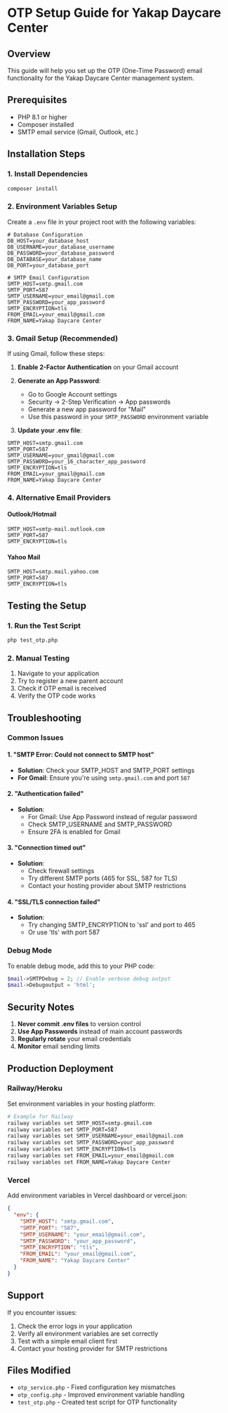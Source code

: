 # OTP Setup Guide for Yakap Daycare Center

## Overview
This guide will help you set up the OTP (One-Time Password) email functionality for the Yakap Daycare Center management system.

## Prerequisites
- PHP 8.1 or higher
- Composer installed
- SMTP email service (Gmail, Outlook, etc.)

## Installation Steps

### 1. Install Dependencies
```bash
composer install
```

### 2. Environment Variables Setup

Create a `.env` file in your project root with the following variables:

```env
# Database Configuration
DB_HOST=your_database_host
DB_USERNAME=your_database_username
DB_PASSWORD=your_database_password
DB_DATABASE=your_database_name
DB_PORT=your_database_port

# SMTP Email Configuration
SMTP_HOST=smtp.gmail.com
SMTP_PORT=587
SMTP_USERNAME=your_email@gmail.com
SMTP_PASSWORD=your_app_password
SMTP_ENCRYPTION=tls
FROM_EMAIL=your_email@gmail.com
FROM_NAME=Yakap Daycare Center
```

### 3. Gmail Setup (Recommended)

If using Gmail, follow these steps:

1. **Enable 2-Factor Authentication** on your Gmail account
2. **Generate an App Password**:
   - Go to Google Account settings
   - Security → 2-Step Verification → App passwords
   - Generate a new app password for "Mail"
   - Use this password in your `SMTP_PASSWORD` environment variable

3. **Update your .env file**:
```env
SMTP_HOST=smtp.gmail.com
SMTP_PORT=587
SMTP_USERNAME=your_gmail@gmail.com
SMTP_PASSWORD=your_16_character_app_password
SMTP_ENCRYPTION=tls
FROM_EMAIL=your_gmail@gmail.com
FROM_NAME=Yakap Daycare Center
```

### 4. Alternative Email Providers

#### Outlook/Hotmail
```env
SMTP_HOST=smtp-mail.outlook.com
SMTP_PORT=587
SMTP_ENCRYPTION=tls
```

#### Yahoo Mail
```env
SMTP_HOST=smtp.mail.yahoo.com
SMTP_PORT=587
SMTP_ENCRYPTION=tls
```

## Testing the Setup

### 1. Run the Test Script
```bash
php test_otp.php
```

### 2. Manual Testing
1. Navigate to your application
2. Try to register a new parent account
3. Check if OTP email is received
4. Verify the OTP code works

## Troubleshooting

### Common Issues

#### 1. "SMTP Error: Could not connect to SMTP host"
- **Solution**: Check your SMTP_HOST and SMTP_PORT settings
- **For Gmail**: Ensure you're using `smtp.gmail.com` and port `587`

#### 2. "Authentication failed"
- **Solution**: 
  - For Gmail: Use App Password instead of regular password
  - Check SMTP_USERNAME and SMTP_PASSWORD
  - Ensure 2FA is enabled for Gmail

#### 3. "Connection timed out"
- **Solution**: 
  - Check firewall settings
  - Try different SMTP ports (465 for SSL, 587 for TLS)
  - Contact your hosting provider about SMTP restrictions

#### 4. "SSL/TLS connection failed"
- **Solution**: 
  - Try changing SMTP_ENCRYPTION to 'ssl' and port to 465
  - Or use 'tls' with port 587

### Debug Mode

To enable debug mode, add this to your PHP code:
```php
$mail->SMTPDebug = 2; // Enable verbose debug output
$mail->Debugoutput = 'html';
```

## Security Notes

1. **Never commit .env files** to version control
2. **Use App Passwords** instead of main account passwords
3. **Regularly rotate** your email credentials
4. **Monitor** email sending limits

## Production Deployment

### Railway/Heroku
Set environment variables in your hosting platform:
```bash
# Example for Railway
railway variables set SMTP_HOST=smtp.gmail.com
railway variables set SMTP_PORT=587
railway variables set SMTP_USERNAME=your_email@gmail.com
railway variables set SMTP_PASSWORD=your_app_password
railway variables set SMTP_ENCRYPTION=tls
railway variables set FROM_EMAIL=your_email@gmail.com
railway variables set FROM_NAME=Yakap Daycare Center
```

### Vercel
Add environment variables in Vercel dashboard or vercel.json:
```json
{
  "env": {
    "SMTP_HOST": "smtp.gmail.com",
    "SMTP_PORT": "587",
    "SMTP_USERNAME": "your_email@gmail.com",
    "SMTP_PASSWORD": "your_app_password",
    "SMTP_ENCRYPTION": "tls",
    "FROM_EMAIL": "your_email@gmail.com",
    "FROM_NAME": "Yakap Daycare Center"
  }
}
```

## Support

If you encounter issues:
1. Check the error logs in your application
2. Verify all environment variables are set correctly
3. Test with a simple email client first
4. Contact your hosting provider for SMTP restrictions

## Files Modified
- `otp_service.php` - Fixed configuration key mismatches
- `otp_config.php` - Improved environment variable handling
- `test_otp.php` - Created test script for OTP functionality